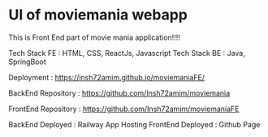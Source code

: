 # UI of moviemania webapp

This is Front End part of movie mania application!!!!

Tech Stack FE : HTML, CSS, ReactJs, Javascript
Tech Stack BE : Java, SpringBoot

Deployment : https://insh72amim.github.io/moviemaniaFE/

BackEnd Repository : https://github.com/Insh72amim/moviemania

FrontEnd Repository : https://github.com/Insh72amim/moviemaniaFE

BackEnd Deployed : Railway App Hosting
FrontEnd Deployed : Github Page


